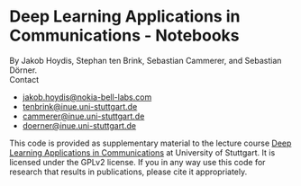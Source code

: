 # Deep Learning Applications in Communications - Notebooks
By Jakob Hoydis, Stephan ten Brink, Sebastian Cammerer, and Sebastian D&ouml;rner.  
Contact
  * [jakob.hoydis@nokia-bell-labs.com](mailto:jakob.hoydis@nokia-bell-labs.com)  
  * [tenbrink@inue.uni-stuttgart.de](mailto:tenbrink@inue.uni-stuttgart.de)  
  * [cammerer@inue.uni-stuttgart.de](mailto:cammerer@inue.uni-stuttgart.de)  
  * [doerner@inue.uni-stuttgart.de](mailto:doerner@inue.uni-stuttgart.de)  

This code is provided as supplementary material to the lecture course [Deep Learning Applications in Communications](https://www.inue.uni-stuttgart.de/teaching/dlacom/) at University of Stuttgart. It is licensed under the GPLv2 license. If you in any way use this code for research that results in publications, please cite it appropriately. 
